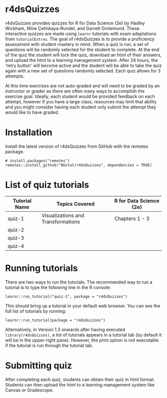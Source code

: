# r4dsQuizzes

r4dsQuizzes provides quizzes for R for Data Science (2e) by Hadley Wickham, Mine Çetinkaya-Rundel, and Garrett Grolemund. These interactive quizzes are made using `learnr` tutorials with exam adaptations from `tutorialExtras`. The goal of r4dsQuizzes is to provide a proficiency assessment with student mastery in mind. When a quiz is run, a set of questions will be randomly selected for the student to complete. At the end of the quiz the student will lock the quiz, download an html of their answers, and upload the html to a learning management system. After 24 hours, the 'retry button' will become active and the student will be able to take the quiz again with a new set of questions randomly selected. Each quiz allows for 3 attempts.

At this time exercises are not auto-graded and will need to be graded by an instructor or grader as there are often many ways to accomplish the exercise goal. Ideally, each student would be provided feedback on each attempt, however if you have a large class, resources may limit that ability and you might consider having each student only submit the attempt they would like to have graded.

# Installation

Install the latest version of r4dsQuizzes from GitHub with the remotes package.

```{r}
# install.packages("remotes")
remotes::install_github("NUstat/r4dsQuizzes", dependencies = TRUE)
```

# List of quiz tutorials

| Tutorial Name | Topics Covered                     | R for Data Science (2e) |
|---------------|-----------------------------|-----------------------------|
| quiz-1        | Visualizations and Transformations | Chapters 1 - 3          |
| quiz-2        |                                    |                         |
| quiz-3        |                                    |                         |
| quiz-4        |                                    |                         |

# Running tutorials

There are two ways to run the tutorials. The recommended way to run a tutorial is to type the following line in the R console:

`learnr::run_tutorial("quiz-1", package = "r4dsQuizzes")`

This should bring up a tutorial in your default web browser. You can see the full list of tutorials by running:

`learnr::run_tutorial(package = "r4dsQuizzes")`

Alternatively, in Version 1.3 onwards after having executed `library(r4dsQuizzes)`, a list of tutorials appears in a tutorial tab (by default it will be in the upper-right pane). However, the print option is not executable if the tutorial is run through the tutorial tab.

# Submitting quiz

After completing each quiz, students can obtain their quiz in html format. Students can then upload the html to a learning management system like Canvas or Gradescope.
